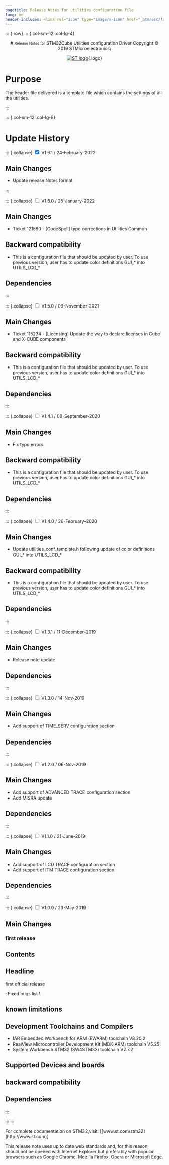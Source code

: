 ```yaml
---
pagetitle: Release Notes for utilities configuration file
lang: en
header-includes: <link rel="icon" type="image/x-icon" href="_htmresc/favicon.png" />
---
```


::: {.row}
::: {.col-sm-12 .col-lg-4}

<center>
# <small>Release Notes for</small> STM32Cube Utilities configuration Driver
Copyright &copy; 2019 STMicroelectronics\
    
[![ST logo](./_htmresc/st_logo.png)](https://www.st.com){.logo}
</center>

# Purpose

The header file delivered is a template file which contains the settings of all the utilities.

:::

::: {.col-sm-12 .col-lg-8}
# Update History

::: {.collapse}
<input type="checkbox" id="collapse-section10" checked aria-hidden="true">
<label for="collapse-section10" aria-hidden="true">V1.6.1 / 24-February-2022</label>
<div>

## Main Changes
- Update release Notes format

</div>
:::

::: {.collapse}
<input type="checkbox" id="collapse-section9" aria-hidden="true">
<label for="collapse-section9" aria-hidden="true">V1.6.0 / 25-January-2022</label>
<div>

## Main Changes
- Ticket 121580 - [CodeSpell] typo corrections in Utilities Common

## Backward compatibility
-	This is a configuration file that should be updated by user. To use previous version, user has to update color definitions GUI_* into UTILS_LCD_*  

## Dependencies

</div>
:::

::: {.collapse}
<input type="checkbox" id="collapse-section8" aria-hidden="true">
<label for="collapse-section8" aria-hidden="true">V1.5.0 / 09-November-2021</label>
<div>

## Main Changes
- Ticket 115234 - [Licensing] Update the way to declare licenses in Cube and X-CUBE components 

## Backward compatibility
-	This is a configuration file that should be updated by user. To use previous version, user has to update color definitions GUI_* into UTILS_LCD_*  

## Dependencies

</div>
:::

::: {.collapse}
<input type="checkbox" id="collapse-section7" aria-hidden="true">
<label for="collapse-section7" aria-hidden="true">V1.4.1 / 08-September-2020</label>
<div>

## Main Changes
-	Fix typo errors

## Backward compatibility
-	This is a configuration file that should be updated by user. To use previous version, user has to update color definitions GUI_* into UTILS_LCD_*  

## Dependencies

</div>
:::

::: {.collapse}
<input type="checkbox" id="collapse-section6" aria-hidden="true">
<label for="collapse-section6" aria-hidden="true">V1.4.0 / 26-February-2020</label>
<div>

## Main Changes
-	Update utilities_conf_template.h following update of color definitions GUI_* into UTILS_LCD_*

## Backward compatibility
-	This is a configuration file that should be updated by user. To use previous version, user has to update color definitions GUI_* into UTILS_LCD_*  

## Dependencies

</div>
:::

::: {.collapse}
<input type="checkbox" id="collapse-section5" aria-hidden="true">
<label for="collapse-section5" aria-hidden="true">V1.3.1 / 11-December-2019</label>
<div>

## Main Changes
-	Release note update

## Dependencies

</div>
:::

::: {.collapse}
<input type="checkbox" id="collapse-section4" aria-hidden="true">
<label for="collapse-section4" aria-hidden="true">V1.3.0 / 14-Nov-2019</label>
<div>

## Main Changes
-	Add support of TIME_SERV configuration section

## Dependencies

</div>
:::

::: {.collapse}
<input type="checkbox" id="collapse-section3" aria-hidden="true">
<label for="collapse-section3" aria-hidden="true">V1.2.0 / 06-Nov-2019</label>
<div>

## Main Changes
-	Add support of ADVANCED TRACE configuration section
-	Add MISRA update

## Dependencies

</div>
:::

::: {.collapse}
<input type="checkbox" id="collapse-section2" aria-hidden="true">
<label for="collapse-section2" aria-hidden="true">V1.1.0 / 21-June-2019</label>
<div>

## Main Changes
-	Add support of LCD TRACE configuration section
-	Add support of ITM TRACE configuration section 

## Dependencies

</div>
:::

::: {.collapse}
<input type="checkbox" id="collapse-section1" aria-hidden="true">
<label for="collapse-section1" aria-hidden="true">V1.0.0 / 23-May-2019</label>
<div>

## Main Changes

### first release


## Contents

  Headline
  --------
  first official release

  : Fixed bugs list
\

## known limitations

## Development Toolchains and Compilers

- IAR Embedded Workbench for ARM (EWARM) toolchain V8.20.2
- RealView Microcontroller Development Kit (MDK-ARM) toolchain V5.25
- System Workbench STM32 (SW4STM32) toolchain V2.7.2

## Supported Devices and boards

## backward compatibility

## Dependencies


</div>
:::

:::
:::

<footer class="sticky">
For complete documentation on STM32,visit: [[www.st.com/stm32](http://www.st.com)]

This release note uses up to date web standards and, for this reason, should not be opened with Internet Explorer
but preferably with popular browsers such as Google Chrome, Mozilla Firefox, Opera or Microsoft Edge.
</footer>
